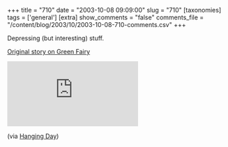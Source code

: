 +++
title = "710"
date = "2003-10-08 09:09:00"
slug = "710"
[taxonomies]
tags = ['general']
[extra]
show_comments = "false"
comments_file = "/content/blog/2003/10/2003-10-08-710-comments.csv"
+++

Depressing (but interesting) stuff.

[Original story on Green Fairy](http://www.greenfairy.com/archives/000100.html)

![http://philwilson.org/images/wrongonthewar.gif "Wrong on the war"](http://www.greenfairy.com/archives/000100.html)

(via [Hanging Day](http://www.hangingday.co.uk/))
